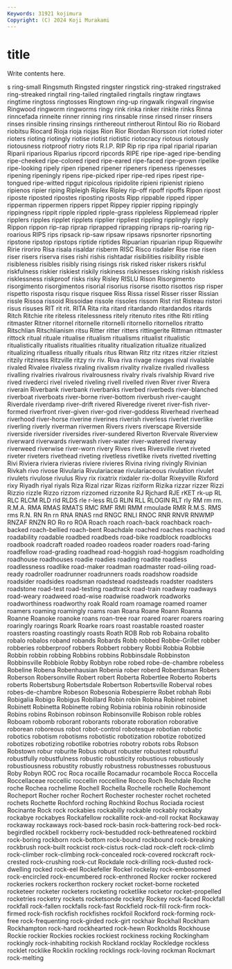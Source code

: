 ```yaml
---
Keywords: 31921 kojimura
Copyright: (C) 2024 Koji Murakami
---
```


# title

Write contents here.



s ring-small Ringsmuth
Ringsted ringster ringstick ring-straked ringstraked ring-streaked ringtail ring-tailed ringtailed ringtails
ringtaw ringtaws ringtime ringtoss ringtosses Ringtown ring-up ringwalk ringwall ringwise
Ringwood ringworm ringworms ringy rink rinka rinker rinkite rinks Rinna
rinncefada rinneite rinner rinning rins rinsable rinse rinsed rinser rinsers
rinses rinsible rinsing rinsings rinthereout rintherout Rintoul Rio rio Riobard
riobitsu Riocard Rioja rioja riojas Rion Rior Riordan Riorsson riot
rioted rioter rioters rioting riotingly riotise riotist riotistic riotocracy riotous
riotously riotousness riotproof riotry riots R.I.P. RIP Rip rip ripa
ripal riparial riparian Riparii riparious Riparius ripcord ripcords RIPE ripe
ripe-aged ripe-bending ripe-cheeked ripe-colored riped ripe-eared ripe-faced ripe-grown ripelike ripe-looking
ripely ripen ripened ripener ripeners ripeness ripenesses ripening ripeningly ripens
ripe-picked riper ripe-red ripes ripest ripe-tongued ripe-witted ripgut ripicolous ripidolite
ripieni ripienist ripieno ripienos ripier riping Ripleigh Riplex Ripley rip-off
ripoff ripoffs Ripon ripost riposte riposted ripostes riposting riposts Ripp
rippable ripped ripper ripperman rippermen rippers rippet Rippey rippier ripping
rippingly rippingness rippit ripple rippled ripple-grass rippleless Ripplemead rippler ripplers
ripples ripplet ripplets ripplier rippliest rippling ripplingly ripply Rippon rippon
rip-rap riprap riprapped riprapping ripraps rip-roaring rip-roarious RIPS rips ripsack
rip-saw ripsaw ripsaws ripsnorter ripsnorting ripstone ripstop ripstops riptide riptides
Ripuarian ripuarian ripup Riquewihr Ririe riroriro Risa risala risaldar risberm
RISC Risco risdaler Rise rise risen riser risers riserva rises
rishi rishis rishtadar risibilities risibility risible risibleness risibles risibly rising
risings risk risked risker riskers riskful riskfulness riskier riskiest riskily
riskiness riskinesses risking riskish riskless risklessness riskproof risks risky Risley
RISLU Rison Risorgimento risorgimento risorgimentos risorial risorius risorse risotto risottos
risp risper rispetto risposta risqu risque risquee Riss Rissa rissel
Risser risser Rissian rissle Rissoa rissoid Rissoidae rissole rissoles rissom
Rist rist Risteau ristori risus risuses RIT rit rit. RITA
Rita rita ritard ritardando ritardandos ritards Ritch Ritchie rite riteless
ritelessness ritely ritenuto rites rithe Riti ritling ritmaster Ritner ritornel
ritornelle ritornelli ritornello ritornellos ritratto Ritschlian Ritschlianism ritsu Ritter ritter
ritters rittingerite Rittman rittmaster rittock ritual rituale ritualise ritualism ritualisms
ritualist ritualistic ritualistically ritualists ritualities rituality ritualization ritualize ritualized ritualizing
ritualless ritually rituals ritus Ritwan Ritz ritz ritzes ritzier ritziest
ritzily ritziness Ritzville ritzy riv riv. Riva riva rivage rivages
rival rivalable rivaled Rivalee rivaless rivaling rivalism rivality rivalize rivalled
rivalless rivalling rivalries rivalrous rivalrousness rivalry rivals rivalship Rivard rive
rived rivederci rivel riveled riveling rivell rivelled riven River river
Rivera riverain Riverbank riverbank riverbanks riverbed riverbeds river-blanched riverboat riverboats
river-borne river-bottom riverbush river-caught Riverdale riverdamp river-drift rivered Riveredge riveret
river-fish river-formed riverfront river-given river-god river-goddess Riverhead riverhead riverhood river-horse
riverine riverines riverish riverless riverlet riverlike riverling riverly riverman rivermen
Rivers rivers riverscape Riverside riverside riversider riversides river-sundered Riverton Rivervale
Riverview riverward riverwards riverwash river-water river-watered riverway riverweed riverwise river-worn
rivery Rives rives Rivesville rivet riveted riveter riveters rivethead riveting
rivetless rivetlike rivets rivetted rivetting Rivi Riviera riviera rivieras riviere
rivieres Rivina riving rivingly Rivinian Rivkah rivo rivose Rivularia Rivulariaceae
rivulariaceous rivulation rivulet rivulets rivulose rivulus Rivy rix rixatrix rixdaler
rix-dollar Rixeyville Rixford rixy Riyadh riyal riyals Riza Rizal rizar
Rizas riziform Rizika rizzar rizzer Rizzi Rizzio rizzle Rizzo rizzom
rizzomed rizzonite RJ Rjchard RJE rKET rk-up RL RLC RLCM
RLD rld RLDS rle r-less RLG RLIN RLL RLOGIN RLT
rly RM rm rm. R.M.A. RMA RMAS RMATS RMC RMF
RMI RMM rmoulade RMR R.M.S. RMS rms R.N. RN Rn
rn RNA RNAS rnd RNGC RNLI RNOC RNR RNVR RNWMP
RNZAF RNZN RO Ro ro ROA Roach roach roach-back roachback
roach-backed roach-bellied roach-bent Roachdale roached roaches roaching road roadability roadable
roadbed roadbeds road-bike roadblock roadblocks roadbook roadcraft roaded roadeo roadeos
roader roaders road-faring roadfellow road-grading roadhead road-hoggish road-hoggism roadholding roadhouse
roadhouses roadie roadies roading roadite roadless roadlessness roadlike road-maker roadman
roadmaster road-oiling road-ready roadroller roadrunner roadrunners roads roadshow roadside roadsider
roadsides roadsman roadstead roadsteads roadster roadsters roadstone road-test road-testing roadtrack
road-train roadway roadways road-weary roadweed road-wise roadwise roadwork roadworks roadworthiness
roadworthy roak Roald roam roamage roamed roamer roamers roaming roamingly
roams roan Roana Roane Roann Roanna Roanne Roanoke roanoke roans
roan-tree roar roared roarer roarers roaring roaringly roarings Roark Roarke
roars roast roastable roasted roaster roasters roasting roastingly roasts Roath
ROB Rob rob Robaina robalito robalo robalos roband robands Robards
Robb robbed Robbe-Grillet robber robberies robberproof robbers Robbert robbery Robbi
Robbia Robbie Robbin robbin robbing Robbins robbins Robbinsdale Robbinston Robbinsville
Robbiole Robby Robbyn robe robed robe-de-chambre robeless Robeline Robena Robenhausian
Robenia rober roberd Roberdsman Robers Roberson Robersonville Robert robert Roberta
Robertlee Roberto Roberts roberts Robertsburg Robertsdale Robertson Robertsville Roberval robes
robes-de-chambre Robeson Robesonia Robespierre Robet robhah Robi Robigalia Robigo Robigus
Robillard Robin robin Robina Robinet robinet Robinett Robinetta Robinette robing
Robinia robinia robinin robinoside Robins robins Robinson robinson Robinsonville Robison
roble robles Roboam robomb roborant roborants roborate roboration roborative roborean
roboreous robot robot-control robotesque robotian robotic robotics robotism robotisms robotistic
robotization robotize robotized robotizes robotizing robotlike robotries robotry robots robs
Robson Robstown robur roburite Robus robust robuster robustest robustful robustfully
robustfulness robustic robusticity robustious robustiously robustiousness robustity robustly robustness robustnesses
robustuous Roby Robyn ROC roc Roca rocaille Rocamadur rocambole Rocca
Roccella Roccellaceae roccellic roccellin roccelline Rocco Roch Rochdale Roche roche
Rochea rochelime Rochell Rochella Rochelle rochelle Rochemont Rocheport Rocher rocher
Rochert Rochester rochester rochet rocheted rochets Rochette Rochford roching Rochkind
Rochus Rociada rociest Rocinante Rock rock rockabies rockabilly rockable rockably
rockaby rockabye rockabyes Rockafellow rockallite rock-and-roll rockat Rockaway rockaway rockaways
rock-based rock-basin rock-battering rock-bed rock-begirdled rockbell rockberry rock-bestudded rock-bethreatened rockbird
rock-boring rockborn rock-bottom rock-bound rockbound rock-breaking rockbrush rock-built rockcist rock-cistus
rock-clad rock-cleft rock-climb rock-climber rock-climbing rock-concealed rock-covered rockcraft rock-crested rock-crushing
rock-cut Rockdale rock-drilling rock-dusted rock-dwelling rocked rock-eel Rockefeller Rockel rockelay
rock-embosomed rock-encircled rock-encumbered rock-enthroned Rocker rocker rockered rockeries rockers rockerthon
rockery rocket rocket-borne rocketed rocketeer rocketer rocketers rocketing rocketlike rocketor
rocket-propelled rocketries rocketry rockets rocketsonde rockety Rockey rock-faced Rockfall rockfall
rock-fallen rockfalls rock-fast Rockfield rock-fill rock-firm rock-firmed rock-fish rockfish rockfishes
rockfoil Rockford rock-forming rock-free rock-frequenting rock-girded rock-girt rockhair Rockhall Rockham
Rockhampton rock-hard rockhearted rock-hewn Rockholds Rockhouse Rockie rockier Rockies rockies
rockiest rockiness rocking Rockingham rockingly rock-inhabiting rockish Rockland rocklay Rockledge
rockless rocklet rocklike Rocklin rockling rocklings rock-loving rockman Rockmart rock-melting
